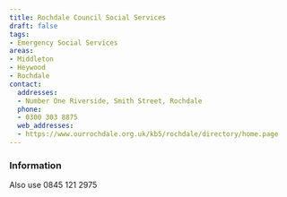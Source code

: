 ```yaml
---
title: Rochdale Council Social Services
draft: false
tags:
- Emergency Social Services
areas:
- Middleton
- Heywood
- Rochdale
contact:
  addresses:
  - Number One Riverside, Smith Street, Rochdale
  phone:
  - 0300 303 8875
  web_addresses:
  - https://www.ourrochdale.org.uk/kb5/rochdale/directory/home.page
---
```


### Information
Also use 0845 121 2975

